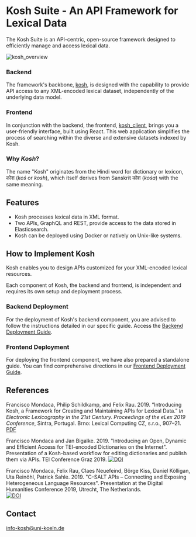 # Kosh Suite - An API Framework for Lexical Data


The Kosh Suite is an API-centric, open-source framework designed to efficiently manage and access lexical data.

![kosh_overview](/kosh_overview.jpg)

### Backend
The framework's backbone, [kosh](https://github.com/cceh/kosh), is designed with the capability to provide API access to any XML-encoded lexical dataset, independently of the underlying data model. 

### Frontend
In conjunction with the backend, the frontend, [kosh_client](https://github.com/cceh/kosh_client), brings you a user-friendly interface, built using React. This web application simplifies the process of searching within the diverse and extensive datasets indexed by Kosh.

### Why *Kosh*?

The name "Kosh" originates from the Hindi word for dictionary or lexicon, कोश (*koś* or *kosh*), which itself derives from Sanskrit कोश (*kośa*) with the same meaning.


## Features

- Kosh processes lexical data in XML format.
- Two APIs, GraphQL and REST, provide access to the data stored in Elasticsearch.
- Kosh can be deployed using Docker or natively on Unix-like systems.

## How to Implement Kosh

Kosh enables you to design APIs customized for your XML-encoded lexical resources.

Each component of Kosh, the backend and frontend, is independent and requires its own setup and deployment process. 

### Backend Deployment

For the deployment of Kosh's backend component, you are advised to follow the instructions detailed in our specific guide. Access the [Backend Deployment Guide](deployment/backend.md).

### Frontend Deployment

For deploying the frontend component, we have also prepared a standalone guide. You can find comprehensive directions in our [Frontend Deployment Guide](deployment/frontend.md).

## References

Francisco Mondaca, Philip Schildkamp, and Felix Rau. 2019. 
“Introducing Kosh, a Framework for Creating and Maintaining APIs for Lexical Data.” 
_In Electronic Lexicography in the 21st Century. Proceedings of the eLex 2019 Conference_, Sintra, Portugal. 
Brno: Lexical Computing CZ, s.r.o., 907–21. [PDF](https://elex.link/elex2019/wp-content/uploads/2019/09/eLex_2019_51.pdf)

Francisco Mondaca and Jan Bigalke. 2019. "Introducing an Open, Dynamic and Efficient Access for TEI-encoded Dictionaries on the Internet". 
Presentation of a Kosh-based workflow for editing dictionaries and publish them via APIs. TEI Conference Graz 2019.
[![DOI](https://zenodo.org/badge/DOI/10.5281/zenodo.3451535.svg)](https://doi.org/10.5281/zenodo.3451535)

Francisco Mondaca, Felix Rau, Claes Neuefeind, Börge Kiss, Daniel Kölligan, Uta Reinöhl, Patrick Sahle. 2019. 
"C-SALT APIs – Connecting and Exposing Heterogeneous Language Resources". 
Presentation at the Digital Humanities Conference 2019, Utrecht, The Netherlands.  
[![DOI](https://zenodo.org/badge/DOI/10.5281/zenodo.3265782.svg)](https://doi.org/10.5281/zenodo.3265782)



## Contact 
[info-kosh@uni-koeln.de](mailto:info-kosh@uni-koeln.de)
